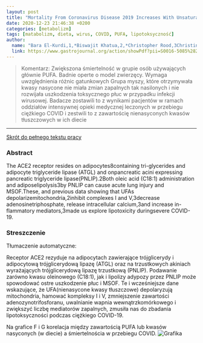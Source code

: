 ```yaml
---
layout: post
title: "Mortality From Coronavirus Disease 2019 Increases With Unsaturated Fat and May Be Reduced by Early Calcium and Albumin Supplementation"
date: 2020-12-23 21:46:38 +0200
categories: [metabolizm]
tags: [matabolizm, dieta, wirus, COVID, PUFA, lipotoksyczność]
author:
  name: "Bara El-Kurdi,1,*Biswajit Khatua,2,*Christopher Rood,3Christine Snozek 4"
  link: https://www.gastrojournal.org/action/showPdf?pii=S0016-5085%2820%2934727-2
---
```

> Komentarz: Zwiększona śmiertelność w grupie osób używających głównie PUFA.
> Badnie operte o model zwierzęcy. Wymaga uwzględnienia różnic gatunkowych
> Grupa myszy, które otrzymywała kwasy nasycone nie miała zmian zapalnych tak nasilonych i nie rozwijała uszkodzenia toksycznego płuc w przypadku infekcji wirusowej. Badacze zostawili to z wynikami pacjentów w ramach oddziałów intensywnej opieki medycznej leczonych w przebiegu ciężkiego COVID i zestwili to z zawartościę nienasyconych kwasów tłuszczowych w ich diecie
> 
<hr>

[Skrót do pełnego tekstu pracy](https://www.gastrojournal.org/action/showPdf?pii=S0016-5085%2820%2934727-2)

### Abstract
The ACE2 receptor resides on adipocytes8containing tri-glycerides and adipocyte triglyceride lipase (ATGL) and onpancreatic acini expressing pancreatic triglyceride lipase(PNLIP).2Both oleic acid (C18:1) administration and adiposelipolysis3by PNLIP can cause acute lung injury and MSOF.These, and previous data showing that UFAs depolarizemitochondria,2inhibit complexes I and V,3decrease adenosinetriphosphate, release intracellular calcium,3and increase in-flammatory mediators,3made us explore lipotoxicity duringsevere COVID-19.

### Streszczenie
Tłumaczenie automatyczne:

Receptor ACE2 rezyduje na adipocytach zawierające trójglicerydy i adipocytową trójglicerydową lipazę (ATGL) oraz na trzustkowych akiniach wyrażających trójglicerydową lipazę trzustkową (PNLIP). Podawanie zarówno kwasu oleinowego (C18:1), jak i lipolizy adypozy przez PNLIP może spowodować ostre uszkodzenie płuc i MSOF. Te i wcześniejsze dane wskazujące, że UFA(nienasycone kwasy tłuszczowe) depolaryzują mitochondria, hamować kompleksy I i V, zmniejszenie zawartości adenozynotrifosforanu, uwalnianie wapnia wewnątrzkomórkowego i zwiększyć liczbę mediatorów zapalnych, zmusiła nas do zbadania lipotoksyczności podczas ciężkiego COVID-19.

Na grafice F i G korelacja między zawartością PUFA lub kwasów nasyconych (w diecie) a śmiertelnościa w przebiegu COVID.
![Grafika](/gr1.jpeg)

